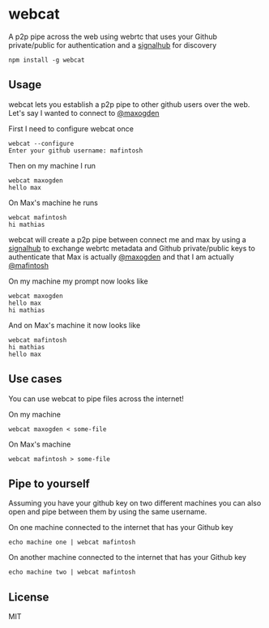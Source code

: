 # webcat

A p2p pipe across the web using webrtc that uses your Github private/public for authentication and a [signalhub](https://github.com/mafintosh/signalhub) for discovery

```
npm install -g webcat
```

## Usage

webcat lets you establish a p2p pipe to other github users over the web.
Let's say I wanted to connect to [@maxogden](https://github.com/maxogden)

First I need to configure webcat once

```
webcat --configure
Enter your github username: mafintosh
```

Then on my machine I run

```
webcat maxogden
hello max
```

On Max's machine he runs

```
webcat mafintosh
hi mathias
```

webcat will create a p2p pipe between connect me and max by using a [signalhub](https://github.com/mafintosh/signalhub) to exchange webrtc metadata
and Github private/public keys to authenticate that Max is actually [@maxogden](https://github.com/maxogden) and that I am actually [@mafintosh](https://github.com/mafintosh)

On my machine my prompt now looks like

```
webcat maxogden
hello max
hi mathias
```

And on Max's machine it now looks like

```
webcat mafintosh
hi mathias
hello max
```

## Use cases

You can use webcat to pipe files across the internet!

On my machine

```
webcat maxogden < some-file
```

On Max's machine

```
webcat mafintosh > some-file
```

## Pipe to yourself

Assuming you have your github key on two different machines you can also open and pipe between them by using the same username.

On one machine connected to the internet that has your Github key

```
echo machine one | webcat mafintosh
```

On another machine connected to the internet that has your Github key

```
echo machine two | webcat mafintosh
```


## License

MIT
